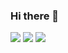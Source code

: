 ### Hi there 👋
 
 ![](https://komarev.com/ghpvc/?username=naman2341&color=blueviolet)
 <img src="https://github-readme-stats.vercel.app/api/?username=naman2341"/>
 <img src="https://github-readme-stats.vercel.app/api/top-langs/?username=naman2341"/>

  
<!--
**naman2341/naman2341** is a ✨ _special_ ✨ repository because its `README.md` (this file) appears on your GitHub profile.

Here are some ideas to get you started:

- 🔭 I’m currently working on ...
- 🌱 I’m currently learning ...
- 👯 I’m looking to collaborate on ...
- 🤔 I’m looking for help with ...
- 💬 Ask me about ...
- 📫 How to reach me: ...
- 😄 Pronouns: ...
- ⚡ Fun fact: ...
-->
